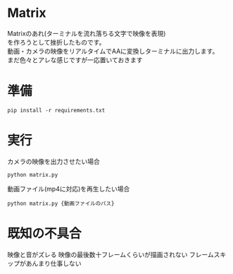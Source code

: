 # Matrix
Matrixのあれ(ターミナルを流れ落ちる文字で映像を表現)<br>
を作ろうとして挫折したものです。<br>
動画・カメラの映像をリアルタイムでAAに変換しターミナルに出力します。<br>
まだ色々とアレな感じですが一応置いておきます
# 準備
```
pip install -r requirements.txt
```
# 実行
カメラの映像を出力させたい場合
```
python matrix.py
```
動画ファイル(mp4に対応)を再生したい場合
```
python matrix.py {動画ファイルのパス}
```
# 既知の不具合
映像と音がズレる
映像の最後数十フレームくらいが描画されない
フレームスキップがあんまり仕事しない
